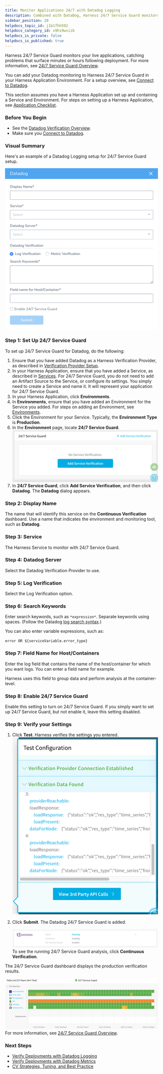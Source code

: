 ```yaml
---
title: Monitor Applications 24/7 with Datadog Logging
description: Combined with DataDog, Harness 24/7 Service Guard monitors your live applications, catching problems that surface minutes or hours following deployment.
sidebar_position: 20
helpdocs_topic_id: j1b1fhh592
helpdocs_category_id: x9hs9wviib
helpdocs_is_private: false
helpdocs_is_published: true
---
```


Harness 24/7 Service Guard monitors your live applications, catching problems that surface minutes or hours following deployment. For more information, see [24/7 Service Guard Overview](../continuous-verification-overview/concepts-cv/24-7-service-guard-overview.md).

You can add your Datadog monitoring to Harness 24/7 Service Guard in your Harness Application Environment. For a setup overview, see [Connect to Datadog](1-datadog-connection-setup.md).

This section assumes you have a Harness Application set up and containing a Service and Environment. For steps on setting up a Harness Application, see [Application Checklist](https://docs.harness.io/article/bucothemly-application-configuration).

### Before You Begin

* See the [Datadog Verification Overview](../continuous-verification-overview/concepts-cv/datadog-verification-overview.md).
* Make sure you [Connect to Datadog](1-datadog-connection-setup.md).

### Visual Summary

Here's an example of a Datadog Logging setup for 24/7 Service Guard setup.

![](./static/2-24-7-service-guard-for-datadog-12.png)

### Step 1: Set Up 24/7 Service Guard

To set up 24/7 Service Guard for Datadog, do the following:

1. Ensure that you have added Datadog as a Harness Verification Provider, as described in [Verification Provider Setup](1-datadog-connection-setup.md#datadog-verification-provider-setup).
2. In your Harness Application, ensure that you have added a Service, as described in [Services](https://docs.harness.io/article/eb3kfl8uls-service-configuration). For 24/7 Service Guard, you do not need to add an Artifact Source to the Service, or configure its settings. You simply need to create a Service and name it. It will represent your application for 24/7 Service Guard.
3. In your Harness Application, click **Environments**.
4. In **Environments**, ensure that you have added an Environment for the Service you added. For steps on adding an Environment, see [Environments](https://docs.harness.io/article/n39w05njjv-environment-configuration).
5. Click the Environment for your Service. Typically, the **Environment Type** is **Production**.
6. In the **Environment** page, locate **24/7 Service Guard**.![](./static/2-24-7-service-guard-for-datadog-13.png)
7. In **24/7 Service Guard**, click **Add Service Verification**, and then click **Datadog**. The **Datadog** dialog appears.

### Step 2: Display Name

The name that will identify this service on the **Continuous Verification** dashboard. Use a name that indicates the environment and monitoring tool, such as **Datadog**.

### Step 3: Service

The Harness Service to monitor with 24/7 Service Guard.

### Step 4: Datadog Server

Select the Datadog Verification Provider to use.

### Step 5: Log Verification

Select the Log Verification option.

### Step 6: Search Keywords

Enter search keywords, such as `*expression*`. Separate keywords using spaces. (Follow the Datadog [log search syntax](https://docs.datadoghq.com/logs/explorer/search/#search-syntax).)

You can also enter variable expressions, such as:

`error OR ${serviceVariable.error_type}`

### Step 7: Field Name for Host/Containers

Enter the log field that contains the name of the host/container for which you want logs. You can enter a field name for example.

Harness uses this field to group data and perform analysis at the container-level.

### Step 8: Enable 24/7 Service Guard

Enable this setting to turn on 24/7 Service Guard. If you simply want to set up 24/7 Service Guard, but not enable it, leave this setting disabled.

### Step 9: Verify your Settings

1. Click **Test**. Harness verifies the settings you entered.![](./static/2-24-7-service-guard-for-datadog-14.png)
2. Click **Submit**. The Datadog 24/7 Service Guard is added.

   ![](./static/2-24-7-service-guard-for-datadog-15.png)To see the running 24/7 Service Guard analysis, click **Continuous Verification**.

The 24/7 Service Guard dashboard displays the production verification results.

![](./static/2-24-7-service-guard-for-datadog-16.png) For more information, see [24/7 Service Guard Overview](../continuous-verification-overview/concepts-cv/24-7-service-guard-overview.md).

### Next Steps

* [Verify Deployments with Datadog Logging](3-verify-deployments-with-datadog.md)
* [Verify Deployments with Datadog Metrics](verify-deployments-with-datadog-metrics.md)
* [CV Strategies, Tuning, and Best Practice](../continuous-verification-overview/concepts-cv/cv-strategies-and-best-practices.md#algorithm-sensitivity-and-failure-criteria)

